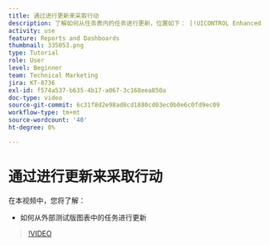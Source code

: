 ```yaml
---
title: 通过进行更新来采取行动
description: 了解如何从任务表内的任务进行更新，位置如下： [!UICONTROL Enhanced Analytics].
activity: use
feature: Reports and Dashboards
thumbnail: 335053.png
type: Tutorial
role: User
level: Beginner
team: Technical Marketing
jira: KT-8736
exl-id: f574a537-b635-4b17-a067-3c168eea850a
doc-type: video
source-git-commit: 6c31f8d2e98ad8cd1880cd03ec0b0e6c0fd9ec09
workflow-type: tm+mt
source-wordcount: '40'
ht-degree: 0%

---
```


# 通过进行更新来采取行动

在本视频中，您将了解：

* 如何从外部测试版图表中的任务进行更新

>[!VIDEO](https://video.tv.adobe.com/v/335053/?quality=12&learn=on)
